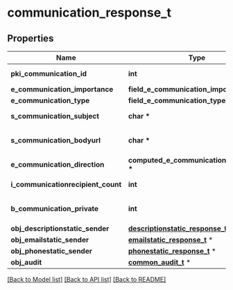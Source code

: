 # communication_response_t

## Properties
Name | Type | Description | Notes
------------ | ------------- | ------------- | -------------
**pki_communication_id** | **int** | The unique ID of the Communication. | 
**e_communication_importance** | **field_e_communication_importance_t \*** |  | 
**e_communication_type** | **field_e_communication_type_t \*** |  | 
**s_communication_subject** | **char \*** | The subject of the Communication | 
**s_communication_bodyurl** | **char \*** | The url of the body used as body in the Communication | [optional] 
**e_communication_direction** | **computed_e_communication_direction_t \*** |  | 
**i_communicationrecipient_count** | **int** | The count of Communicationrecipient | 
**b_communication_private** | **int** | Whether the Communication is private or not | 
**obj_descriptionstatic_sender** | [**descriptionstatic_response_t**](descriptionstatic_response.md) \* |  | [optional] 
**obj_emailstatic_sender** | [**emailstatic_response_t**](emailstatic_response.md) \* |  | [optional] 
**obj_phonestatic_sender** | [**phonestatic_response_t**](phonestatic_response.md) \* |  | [optional] 
**obj_audit** | [**common_audit_t**](common_audit.md) \* |  | 

[[Back to Model list]](../README.md#documentation-for-models) [[Back to API list]](../README.md#documentation-for-api-endpoints) [[Back to README]](../README.md)


